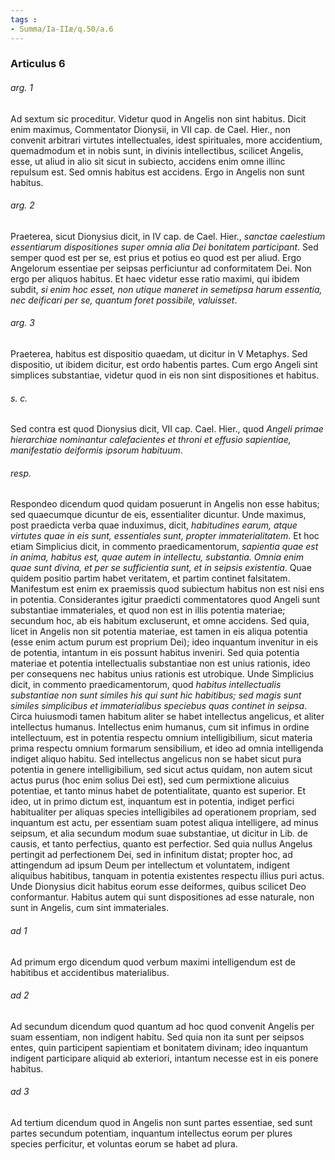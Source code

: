 ```yaml
---
tags : 
- Summa/Ia-IIæ/q.50/a.6
---
```


### Articulus 6

###### arg. 1
Ad sextum sic proceditur. Videtur quod in Angelis non sint habitus. Dicit enim maximus, Commentator Dionysii, in VII cap. de Cael. Hier., non convenit arbitrari virtutes intellectuales, idest spirituales, more accidentium, quemadmodum et in nobis sunt, in divinis intellectibus, scilicet Angelis, esse, ut aliud in alio sit sicut in subiecto, accidens enim omne illinc repulsum est. Sed omnis habitus est accidens. Ergo in Angelis non sunt habitus.

###### arg. 2
Praeterea, sicut Dionysius dicit, in IV cap. de Cael. Hier., *sanctae caelestium essentiarum dispositiones super omnia alia Dei bonitatem participant*. Sed semper quod est per se, est prius et potius eo quod est per aliud. Ergo Angelorum essentiae per seipsas perficiuntur ad conformitatem Dei. Non ergo per aliquos habitus. Et haec videtur esse ratio maximi, qui ibidem subdit, *si enim hoc esset, non utique maneret in semetipsa harum essentia, nec deificari per se, quantum foret possibile, valuisset*.

###### arg. 3
Praeterea, habitus est dispositio quaedam, ut dicitur in V Metaphys. Sed dispositio, ut ibidem dicitur, est ordo habentis partes. Cum ergo Angeli sint simplices substantiae, videtur quod in eis non sint dispositiones et habitus.

###### s. c.
Sed contra est quod Dionysius dicit, VII cap. Cael. Hier., quod *Angeli primae hierarchiae nominantur calefacientes et throni et effusio sapientiae, manifestatio deiformis ipsorum habituum*.

###### resp.
Respondeo dicendum quod quidam posuerunt in Angelis non esse habitus; sed quaecumque dicuntur de eis, essentialiter dicuntur. Unde maximus, post praedicta verba quae induximus, dicit, *habitudines earum, atque virtutes quae in eis sunt, essentiales sunt, propter immaterialitatem*. Et hoc etiam Simplicius dicit, in commento praedicamentorum, *sapientia quae est in anima, habitus est, quae autem in intellectu, substantia. Omnia enim quae sunt divina, et per se sufficientia sunt, et in seipsis existentia*. Quae quidem positio partim habet veritatem, et partim continet falsitatem. Manifestum est enim ex praemissis quod subiectum habitus non est nisi ens in potentia. Considerantes igitur praedicti commentatores quod Angeli sunt substantiae immateriales, et quod non est in illis potentia materiae; secundum hoc, ab eis habitum excluserunt, et omne accidens. Sed quia, licet in Angelis non sit potentia materiae, est tamen in eis aliqua potentia (esse enim actum purum est proprium Dei); ideo inquantum invenitur in eis de potentia, intantum in eis possunt habitus inveniri. Sed quia potentia materiae et potentia intellectualis substantiae non est unius rationis, ideo per consequens nec habitus unius rationis est utrobique. Unde Simplicius dicit, in commento praedicamentorum, quod *habitus intellectualis substantiae non sunt similes his qui sunt hic habitibus; sed magis sunt similes simplicibus et immaterialibus speciebus quas continet in seipsa*. Circa huiusmodi tamen habitum aliter se habet intellectus angelicus, et aliter intellectus humanus. Intellectus enim humanus, cum sit infimus in ordine intellectuum, est in potentia respectu omnium intelligibilium, sicut materia prima respectu omnium formarum sensibilium, et ideo ad omnia intelligenda indiget aliquo habitu. Sed intellectus angelicus non se habet sicut pura potentia in genere intelligibilium, sed sicut actus quidam, non autem sicut actus purus (hoc enim solius Dei est), sed cum permixtione alicuius potentiae, et tanto minus habet de potentialitate, quanto est superior. Et ideo, ut in primo dictum est, inquantum est in potentia, indiget perfici habitualiter per aliquas species intelligibiles ad operationem propriam, sed inquantum est actu, per essentiam suam potest aliqua intelligere, ad minus seipsum, et alia secundum modum suae substantiae, ut dicitur in Lib. de causis, et tanto perfectius, quanto est perfectior. Sed quia nullus Angelus pertingit ad perfectionem Dei, sed in infinitum distat; propter hoc, ad attingendum ad ipsum Deum per intellectum et voluntatem, indigent aliquibus habitibus, tanquam in potentia existentes respectu illius puri actus. Unde Dionysius dicit habitus eorum esse deiformes, quibus scilicet Deo conformantur. Habitus autem qui sunt dispositiones ad esse naturale, non sunt in Angelis, cum sint immateriales.

###### ad 1
Ad primum ergo dicendum quod verbum maximi intelligendum est de habitibus et accidentibus materialibus.

###### ad 2
Ad secundum dicendum quod quantum ad hoc quod convenit Angelis per suam essentiam, non indigent habitu. Sed quia non ita sunt per seipsos entes, quin participent sapientiam et bonitatem divinam; ideo inquantum indigent participare aliquid ab exteriori, intantum necesse est in eis ponere habitus.

###### ad 3
Ad tertium dicendum quod in Angelis non sunt partes essentiae, sed sunt partes secundum potentiam, inquantum intellectus eorum per plures species perficitur, et voluntas eorum se habet ad plura.

